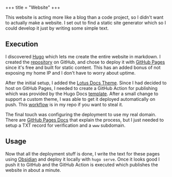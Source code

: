 +++
title = "Website"
+++

This website is acting more like a blog than a code project, so I didn't want to actually make a website. I set out to find a static site generator which so I could develop it just by writing some simple text. 
## Execution

I discovered [Hugo](https://gohugo.io/) which lets me create the entire website in markdown. I created the [repository](https://github.com/JakeJMattson/stuff) on GitHub, and chose to deploy it with [GitHub Pages](https://pages.github.com/) since it's free and built for static content. This has an added bonus of not exposing my home IP and I don't have to worry about uptime.

After the initial setup, I added the [Lotus Docs Theme](https://lotusdocs.dev/docs/overview/). Since I had decided to host on GitHub Pages, I needed to create a GitHub Action for publishing which was provided by the Hugo Docs [template](https://gohugo.io/host-and-deploy/host-on-github-pages/). After a small change to support a custom theme, I was able to get it deployed automatically on push. This [workflow](https://github.com/JakeJMattson/stuff/blob/main/.github/workflows/hugo.yaml) is in my repo if you want to steal it.

The final touch was configuring the deployment to use my real domain. There are [GitHub Pages Docs](https://docs.github.com/en/pages/configuring-a-custom-domain-for-your-github-pages-site/about-custom-domains-and-github-pages) that explain the process, but I just needed to setup a TXT record for verification and a 
`www` subdomain. 
## Usage

Now that all the deployment stuff is done, I write the text for these pages using [Obsidian](https://obsidian.md/) and deploy it locally with `hugo serve`. Once it looks good I push it to GitHub and the GitHub Action is executed which publishes the website in about a minute. 

